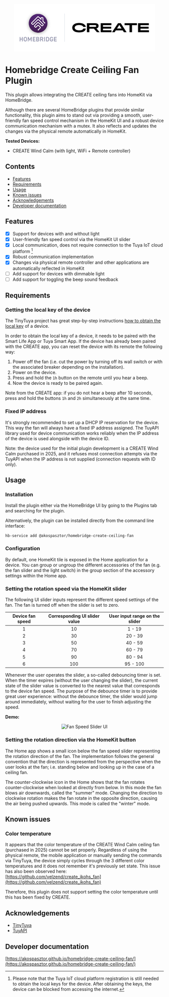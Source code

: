 <p align="center">
  <img src="docs/homebridge-create-logo.png" alt="Homebridge Create Ceiling Fan Plugin Logo" width="450">
</p>

# Homebridge Create Ceiling Fan Plugin

This plugin allows integrating the CREATE ceiling fans into HomeKit via
HomeBridge.

Although there are several HomeBridge plugins that provide similar
functionality, this plugin aims to stand out via providing a smooth,
user-friendly fan speed control mechanism in the HomeKit UI and a robust device
communication mechanism with a mutex. It also reflects and updates the changes
via the physical remote automatically in HomeKit.

**Tested Devices:**

- CREATE Wind Calm (with light, WiFi + Remote controller)

## Contents

- [Features](#features)
- [Requirements](#requirements)
- [Usage](#usage)
- [Known issues](#known-issues)
- [Acknowledgements](#acknowledgements)
- [Developer documentation](#developer-documentation)

## Features

- [x] Support for devices with and without light
- [x] User-friendly fan speed control via the HomeKit UI slider
- [x] Local communication, does not require connection to the Tuya IoT cloud
      platform [^1]
- [x] Robust communication implementation
- [x] Changes via physical remote controller and other applications are
      automatically reflected in HomeKit
- [ ] Add support for devices with dimmable light
- [ ] Add support for toggling the beep sound feedback

## Requirements

### Getting the local key of the device

The TinyTuya project has great step-by-step instructions
[how to obtain the local key](https://github.com/jasonacox/tinytuya/tree/master?tab=readme-ov-file#setup-wizard---getting-local-keys)
of a device.

In order to obtain the local key of a device, it needs to be paired with the
Smart Life App or Tuya Smart App. If the device has already been paired with the
CREATE app, you can reset the device with its remote the following way:

1. Power off the fan (i.e. cut the power by turning off its wall switch or with
   the associated breaker depending on the installation).
2. Power on the device.
3. Press and hold the `1h` button on the remote until you hear a beep.
4. Now the device is ready to be paired again.

Note from the CREATE app: if you do not hear a beep after 10 seconds, press and
hold the buttons `1h` and `2h` simultaneously at the same time.

### Fixed IP address

It's strongly recommended to set up a DHCP IP reservation for the device. This
way the fan will always have a fixed IP address assigned. The TuyAPI library
used for device communication works reliably when the IP address of the device
is used alongside with the device ID.

Note: the device used for the initial plugin development is a CREATE Wind Calm
purchased in 2025, and it refuses most connection attempts via the TuyAPI when
the IP address is not supplied (connection requests with ID only).

## Usage

### Installation

Install the plugin either via the HomeBridge UI by going to the Plugins tab and
searching for the plugin.

Alternatively, the plugin can be installed directly from the command line
interface:

```shell
hb-service add @akospasztor/homebridge-create-ceiling-fan
```

### Configuration

By default, one HomeKit tile is exposed in the Home application for a device.
You can group or ungroup the different accessories of the fan (e.g. the fan
slider and the light switch) in the group section of the accessory settings
within the Home app.

### Setting the rotation speed via the HomeKit slider

The following UI slider inputs represent the different speed settings of the
fan. The fan is turned off when the slider is set to zero.

| Device fan speed | Corresponding UI slider value | User input range on the slider |
| :--------------: | :---------------------------: | :----------------------------: |
|        1         |              10               |            1 - 19              |
|        2         |              30               |           20 - 39              |
|        3         |              50               |           40 - 59              |
|        4         |              70               |           60 - 79              |
|        5         |              90               |           80 - 94              |
|        6         |             100               |           95 - 100             |

Whenever the user operates the slider, a so-called debouncing timer is set. When
the timer expires (without the user changing the slider), the current state of
the slider value is converted to the nearest value that corresponds to the
device fan speed. The purpose of the debounce timer is to provide great user
experience: without the debounce timer, the slider would jump around
immediately, without waiting for the user to finish adjusting the speed.

**Demo:**

<p align="center">
  <img src="docs/fan-speed-slider.gif" alt="Fan Speed Slider UI" width="300">
</p>

### Setting the rotation direction via the HomeKit button

The Home app shows a small icon below the fan speed slider representing the
rotation direction of the fan. The implementation follows the general convention
that the direction is represented from the perspective when the user looks at
the fan; i.e. standing below and looking up in the case of a ceiling fan.

The counter-clockwise icon in the Home shows that the fan rotates
counter-clockwise when looked at directly from below. In this mode the fan blows
air downwards, called the "summer" mode. Changing the direction to clockwise
rotation makes the fan rotate in the opposite direction, causing the air being
pushed upwards. This mode is called the "winter" mode.

## Known issues

### Color temperature

It appears that the color temperature of the CREATE Wind Calm ceiling fan
(purchased in 2025) cannot be set properly. Regardless of using the physical
remote, the mobile application or manually sending the commands via TinyTuya,
the device simply cycles through the 3 different color temperatures and it does
not remember it's previously set state. This issue has also been observed here:
[https://github.com/velzend/create_ikohs_fan](https://github.com/velzend/create_ikohs_fan)

Therefore, this plugin does not support setting the color temperature until this
has been fixed by CREATE.

## Acknowledgements

- [TinyTuya](https://github.com/jasonacox/tinytuya)
- [TuyAPI](https://github.com/codetheweb/tuyapi)

## Developer documentation

[https://akospasztor.github.io/homebridge-create-ceiling-fan/](https://akospasztor.github.io/homebridge-create-ceiling-fan/)

<!-- Footnotes -->

[^1]: Please note that the Tuya IoT cloud platform registration is still needed
to obtain the local keys for the device. After obtaining the keys, the device
can be blocked from accessing the internet.

